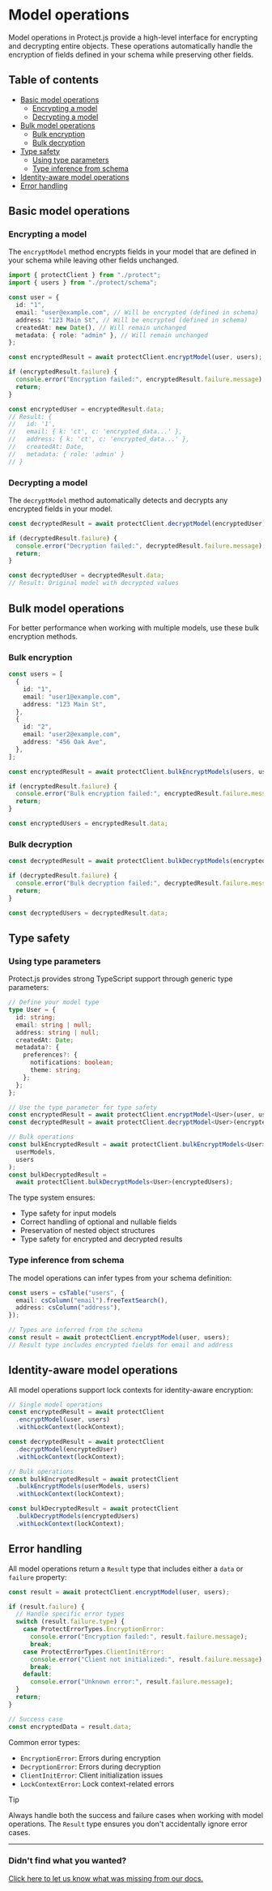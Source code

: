 # Model operations

Model operations in Protect.js provide a high-level interface for encrypting and decrypting entire objects. 
These operations automatically handle the encryption of fields defined in your schema while preserving other fields.

## Table of contents

- [Basic model operations](#basic-model-operations)
  - [Encrypting a model](#encrypting-a-model)
  - [Decrypting a model](#decrypting-a-model)
- [Bulk model operations](#bulk-model-operations)
  - [Bulk encryption](#bulk-encryption)
  - [Bulk decryption](#bulk-decryption)
- [Type safety](#type-safety)
  - [Using type parameters](#using-type-parameters)
  - [Type inference from schema](#type-inference-from-schema)
- [Identity-aware model operations](#identity-aware-model-operations)
- [Error handling](#error-handling)

## Basic model operations

### Encrypting a model

The `encryptModel` method encrypts fields in your model that are defined in your schema while leaving other fields unchanged.

```typescript
import { protectClient } from "./protect";
import { users } from "./protect/schema";

const user = {
  id: "1",
  email: "user@example.com", // Will be encrypted (defined in schema)
  address: "123 Main St", // Will be encrypted (defined in schema)
  createdAt: new Date(), // Will remain unchanged
  metadata: { role: "admin" }, // Will remain unchanged
};

const encryptedResult = await protectClient.encryptModel(user, users);

if (encryptedResult.failure) {
  console.error("Encryption failed:", encryptedResult.failure.message);
  return;
}

const encryptedUser = encryptedResult.data;
// Result: {
//   id: '1',
//   email: { k: 'ct', c: 'encrypted_data...' },
//   address: { k: 'ct', c: 'encrypted_data...' },
//   createdAt: Date,
//   metadata: { role: 'admin' }
// }
```

### Decrypting a model

The `decryptModel` method automatically detects and decrypts any encrypted fields in your model.

```typescript
const decryptedResult = await protectClient.decryptModel(encryptedUser);

if (decryptedResult.failure) {
  console.error("Decryption failed:", decryptedResult.failure.message);
  return;
}

const decryptedUser = decryptedResult.data;
// Result: Original model with decrypted values
```

## Bulk model operations

For better performance when working with multiple models, use these bulk encryption methods.

### Bulk encryption

```typescript
const users = [
  {
    id: "1",
    email: "user1@example.com",
    address: "123 Main St",
  },
  {
    id: "2",
    email: "user2@example.com",
    address: "456 Oak Ave",
  },
];

const encryptedResult = await protectClient.bulkEncryptModels(users, users);

if (encryptedResult.failure) {
  console.error("Bulk encryption failed:", encryptedResult.failure.message);
  return;
}

const encryptedUsers = encryptedResult.data;
```

### Bulk decryption

```typescript
const decryptedResult = await protectClient.bulkDecryptModels(encryptedUsers);

if (decryptedResult.failure) {
  console.error("Bulk decryption failed:", decryptedResult.failure.message);
  return;
}

const decryptedUsers = decryptedResult.data;
```

## Type safety

### Using type parameters

Protect.js provides strong TypeScript support through generic type parameters:

```typescript
// Define your model type
type User = {
  id: string;
  email: string | null;
  address: string | null;
  createdAt: Date;
  metadata?: {
    preferences?: {
      notifications: boolean;
      theme: string;
    };
  };
};

// Use the type parameter for type safety
const encryptedResult = await protectClient.encryptModel<User>(user, users);
const decryptedResult = await protectClient.decryptModel<User>(encryptedUser);

// Bulk operations
const bulkEncryptedResult = await protectClient.bulkEncryptModels<User>(
  userModels,
  users
);
const bulkDecryptedResult =
  await protectClient.bulkDecryptModels<User>(encryptedUsers);
```

The type system ensures:

- Type safety for input models
- Correct handling of optional and nullable fields
- Preservation of nested object structures
- Type safety for encrypted and decrypted results

### Type inference from schema

The model operations can infer types from your schema definition:

```typescript
const users = csTable("users", {
  email: csColumn("email").freeTextSearch(),
  address: csColumn("address"),
});

// Types are inferred from the schema
const result = await protectClient.encryptModel(user, users);
// Result type includes encrypted fields for email and address
```

## Identity-aware model operations

All model operations support lock contexts for identity-aware encryption:

```typescript
// Single model operations
const encryptedResult = await protectClient
  .encryptModel(user, users)
  .withLockContext(lockContext);

const decryptedResult = await protectClient
  .decryptModel(encryptedUser)
  .withLockContext(lockContext);

// Bulk operations
const bulkEncryptedResult = await protectClient
  .bulkEncryptModels(userModels, users)
  .withLockContext(lockContext);

const bulkDecryptedResult = await protectClient
  .bulkDecryptModels(encryptedUsers)
  .withLockContext(lockContext);
```

## Error handling

All model operations return a `Result` type that includes either a `data` or `failure` property:

```typescript
const result = await protectClient.encryptModel(user, users);

if (result.failure) {
  // Handle specific error types
  switch (result.failure.type) {
    case ProtectErrorTypes.EncryptionError:
      console.error("Encryption failed:", result.failure.message);
      break;
    case ProtectErrorTypes.ClientInitError:
      console.error("Client not initialized:", result.failure.message);
      break;
    default:
      console.error("Unknown error:", result.failure.message);
  }
  return;
}

// Success case
const encryptedData = result.data;
```

Common error types:

- `EncryptionError`: Errors during encryption
- `DecryptionError`: Errors during decryption
- `ClientInitError`: Client initialization issues
- `LockContextError`: Lock context-related errors

> [!TIP]
> Always handle both the success and failure cases when working with model operations. The `Result` type ensures you don't accidentally ignore error cases.
>
> ---

### Didn't find what you wanted?

[Click here to let us know what was missing from our docs.](https://github.com/cipherstash/protectjs/issues/new?template=docs-feedback.yml&title=[Docs:]%20Feedback%20on%model-operations.md)
